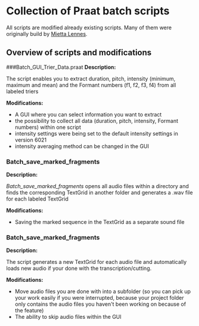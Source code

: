 # Collection of Praat batch scripts
All scripts are modified already existing scripts. Many of them were originally build by [Mietta Lennes](https://lennes.github.io/spect/).

## Overview of scripts and modifications
###Batch_GUI_Trier_Data.praat
**Description:**

The script enables you to extract duration, pitch, intensity (minimum, maximum and mean) and the Formant numbers (f1, f2, f3, f4) from all labeled triers

**Modifications:**
* A GUI where you can select information you want to extract
* the possibility to collect all data (duration, pitch, intensity, Formant numbers) within one script
* intensity settings were being set to the default intensity settings in version 6021
* intensity averaging method can be changed in the GUI
### Batch_save_marked_fragments
**Description:**

*Batch_save_marked_fragments* opens all audio files within a directory and finds the corresponding TextGrid in another folder and generates a .wav file for each labeled TextGrid

**Modifications:**
* Saving the marked sequence in the TextGrid as a separate sound file

### Batch_save_marked_fragments
**Description:**

The script generates a new TextGrid for each audio file and automatically loads new audio if your done with the transcription/cutting.

**Modifications:**
* Move audio files you are done with into a subfolder (so you can pick up your work easily if you were interrupted, because your project folder only contains the audio files you haven't been working on because of the feature)
* The ability to skip audio files within the GUI 
